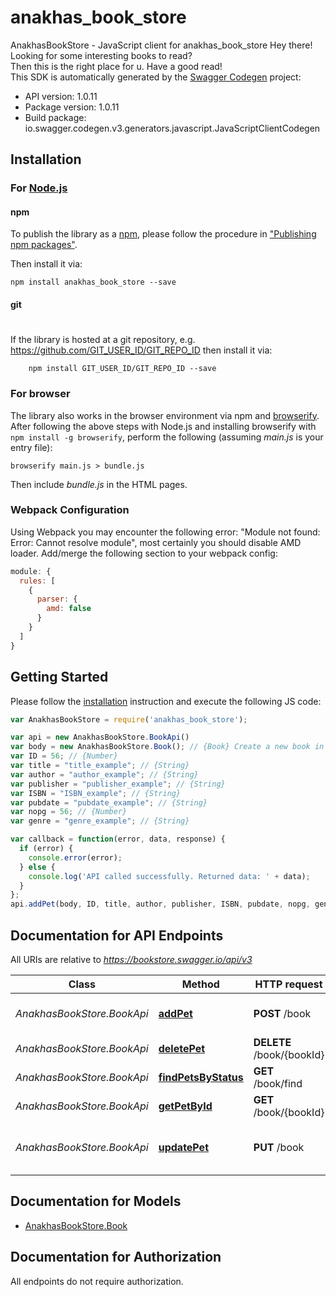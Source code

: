 # anakhas_book_store

AnakhasBookStore - JavaScript client for anakhas_book_store
Hey there!<br>   Looking for some interesting books to read?<br>   Then this is the right place for u.   Have a good read!   
This SDK is automatically generated by the [Swagger Codegen](https://github.com/swagger-api/swagger-codegen) project:

- API version: 1.0.11
- Package version: 1.0.11
- Build package: io.swagger.codegen.v3.generators.javascript.JavaScriptClientCodegen

## Installation

### For [Node.js](https://nodejs.org/)

#### npm

To publish the library as a [npm](https://www.npmjs.com/),
please follow the procedure in ["Publishing npm packages"](https://docs.npmjs.com/getting-started/publishing-npm-packages).

Then install it via:

```shell
npm install anakhas_book_store --save
```

#### git
#
If the library is hosted at a git repository, e.g.
https://github.com/GIT_USER_ID/GIT_REPO_ID
then install it via:

```shell
    npm install GIT_USER_ID/GIT_REPO_ID --save
```

### For browser

The library also works in the browser environment via npm and [browserify](http://browserify.org/). After following
the above steps with Node.js and installing browserify with `npm install -g browserify`,
perform the following (assuming *main.js* is your entry file):

```shell
browserify main.js > bundle.js
```

Then include *bundle.js* in the HTML pages.

### Webpack Configuration

Using Webpack you may encounter the following error: "Module not found: Error:
Cannot resolve module", most certainly you should disable AMD loader. Add/merge
the following section to your webpack config:

```javascript
module: {
  rules: [
    {
      parser: {
        amd: false
      }
    }
  ]
}
```

## Getting Started

Please follow the [installation](#installation) instruction and execute the following JS code:

```javascript
var AnakhasBookStore = require('anakhas_book_store');

var api = new AnakhasBookStore.BookApi()
var body = new AnakhasBookStore.Book(); // {Book} Create a new book in the store
var ID = 56; // {Number} 
var title = "title_example"; // {String} 
var author = "author_example"; // {String} 
var publisher = "publisher_example"; // {String} 
var ISBN = "ISBN_example"; // {String} 
var pubdate = "pubdate_example"; // {String} 
var nopg = 56; // {Number} 
var genre = "genre_example"; // {String} 

var callback = function(error, data, response) {
  if (error) {
    console.error(error);
  } else {
    console.log('API called successfully. Returned data: ' + data);
  }
};
api.addPet(body, ID, title, author, publisher, ISBN, pubdate, nopg, genre, callback);
```

## Documentation for API Endpoints

All URIs are relative to *https://bookstore.swagger.io/api/v3*

Class | Method | HTTP request | Description
------------ | ------------- | ------------- | -------------
*AnakhasBookStore.BookApi* | [**addPet**](docs/BookApi.md#addPet) | **POST** /book | Add a new book to the store
*AnakhasBookStore.BookApi* | [**deletePet**](docs/BookApi.md#deletePet) | **DELETE** /book/{bookId} | Deletes a book
*AnakhasBookStore.BookApi* | [**findPetsByStatus**](docs/BookApi.md#findPetsByStatus) | **GET** /book/find | Find book
*AnakhasBookStore.BookApi* | [**getPetById**](docs/BookApi.md#getPetById) | **GET** /book/{bookId} | Find book by ID
*AnakhasBookStore.BookApi* | [**updatePet**](docs/BookApi.md#updatePet) | **PUT** /book | Update details of existing book

## Documentation for Models

 - [AnakhasBookStore.Book](docs/Book.md)

## Documentation for Authorization

 All endpoints do not require authorization.

